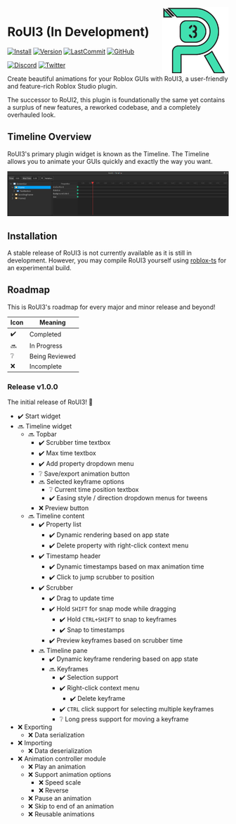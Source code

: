 <img width="30%" image-rendering="crisp-edges" src="./assets/logo-0.5x.png" align="right">

# RoUI3 (In Development)

[![Install](https://img.shields.io/badge/install-RoUI3-inactive?style=flat-square)](#)
[![Version](https://img.shields.io/github/package-json/v/astrealRBLX/RoUI3?color=blueviolet&style=flat-square)](#)
[![LastCommit](https://img.shields.io/github/last-commit/astrealRBLX/RoUI3?color=green&style=flat-square)](#)
[![GitHub](https://img.shields.io/github/license/astrealRBLX/RoUI3?style=flat-square)](#)

[![Discord](https://img.shields.io/discord/826998257548132373?label=discord&style=flat-square)](https://discord.gg/adX793grNf)
[![Twitter](https://img.shields.io/twitter/follow/astrealdev?color=blue&style=flat-square)](https://twitter.com/intent/follow?original_referer=https%3A%2F%2Fpublish.twitter.com%2F&ref_src=twsrc%5Etfw%7Ctwcamp%5Ebuttonembed%7Ctwterm%5Efollow%7Ctwgr%5Eastrealdev&region=follow_link&screen_name=astrealdev) 

Create beautiful animations for your Roblox GUIs with RoUI3, a user-friendly and feature-rich Roblox Studio plugin.

The successor to RoUI2, this plugin is foundationally the same yet contains a surplus of new features, a reworked codebase, and a completely overhauled look.

## Timeline Overview

RoUI3's primary plugin widget is known as the Timeline. The Timeline allows you to animate your GUIs quickly and exactly the way you want.

![Timeline Overview](assets/TimelineOverview.png)

## Installation

A stable release of RoUI3 is not currently available as it is still in development. However, you may compile RoUI3 yourself using [roblox-ts](https://roblox-ts.com/) for an experimental build.

<!-- You can install the latest stable release of RoUI3 directly from the Roblox marketplace [here](#). Alternatively, you can compile the source yourself using [roblox-ts](https://roblox-ts.com/) for the most recent and experimental version. -->

## Roadmap

This is RoUI3's roadmap for every major and minor release and beyond!

| Icon | Meaning           |
|------|-------------------|
| ✔️  | Completed         |
| 🔜  | In Progress       |
| ❔   | Being Reviewed    |
| ❌  | Incomplete        |


### Release v1.0.0

The initial release of RoUI3! 🥳

- ✔️ Start widget
- 🔜 Timeline widget
  - 🔜 Topbar
    - ✔️ Scrubber time textbox
    - ✔️ Max time textbox
    - ✔️ Add property dropdown menu
    - ❔ Save/export animation button
    - 🔜 Selected keyframe options
      - ❔ Current time position textbox
      - ✔️ Easing style / direction dropdown menus for tweens
    - ❌ Preview button
  - 🔜 Timeline content
    - ✔️ Property list
      - ✔️ Dynamic rendering based on app state
      - ✔️ Delete property with right-click context menu
    - ✔️ Timestamp header
      - ✔️ Dynamic timestamps based on max animation time
      - ✔️ Click to jump scrubber to position
    - ✔️ Scrubber
      - ✔️ Drag to update time
      - ✔️ Hold `SHIFT` for snap mode while dragging
        - ✔️ Hold `CTRL+SHIFT` to snap to keyframes
        - ✔️ Snap to timestamps
      - ✔️ Preview keyframes based on scrubber time
    - 🔜 Timeline pane
      - ✔️ Dynamic keyframe rendering based on app state
      - 🔜 Keyframes
        - ✔️ Selection support
        - ✔️ Right-click context menu
          - ✔️ Delete keyframe
        - ✔️ `CTRL` click support for selecting multiple keyframes
        - ❔ Long press support for moving a keyframe
- ❌ Exporting
  - ❌ Data serialization
- ❌ Importing
  - ❌ Data deserialization
- ❌ Animation controller module
  - ❌ Play an animation
  - ❌ Support animation options
    - ❌ Speed scale
    - ❌ Reverse
  - ❌ Pause an animation
  - ❌ Skip to end of an animation
  - ❌ Reusable animations

